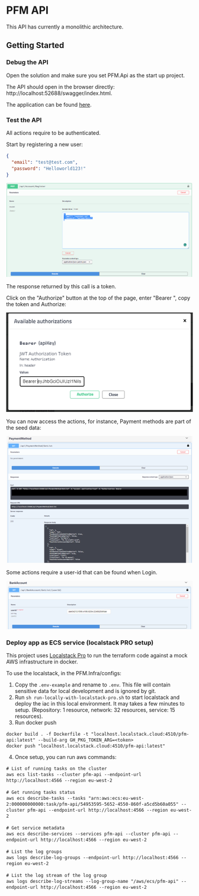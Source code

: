 # PFM API

This API has currently a monolithic architecture.  

## Getting Started

### Debug the API

Open the solution and make sure you set PFM.Api as the start up project. 

The API should open in the browser directly: http://localhost:52688/swagger/index.html.

The application can be found [here](http://localhost/#/events?filter=Application%20%3D%20'PFM.Api').

### Test the API

All actions require to be authenticated. 

Start by registering a new user:

```json
{
  "email": "test@test.com",
  "password": "Helloworld123!"
}
```

![](../Documentation/Pictures/API-Register.png)

The response returned by this call is a token. 

Click on the "Authorize" button at the top of the page, enter "Bearer ", copy the token and Authorize:

![](../Documentation/Pictures/API-BearerToken.PNG)

You can now access the actions, for instance, Payment methods are part of the seed data:

![](../Documentation/Pictures/API-GetPaymentMethods.png)

Some actions require a user-id that can be found when Login. 

![](../Documentation/Pictures/API-GetBankByUserId.PNG)

### Deploy app as ECS service (localstack PRO setup)

This project uses [Localstack Pro](https://localstack.cloud/pricing/) to run the terraform code against a mock AWS infrastructure in docker. 

To use the localstack, in the PFM.Infra/configs:
1. Copy the `.env-example` and rename to `.env`. This file will contain sensitive data for local development and is ignored by git.  
2. Run `sh run-locally-with-localstack-pro.sh` to start localstack and deploy the iac in this local environment. It may takes a few minutes to setup. (Repository: 1 resource, network: 32 resources, service: 15 resources).
3. Run docker push 

```shell
docker build . -f Dockerfile -t "localhost.localstack.cloud:4510/pfm-api:latest" --build-arg GH_PKG_TOKEN_ARG=<token>
docker push "localhost.localstack.cloud:4510/pfm-api:latest"
```

4. Once setup, you can run aws commands:

```shell
# List of running tasks on the cluster
aws ecs list-tasks --cluster pfm-api --endpoint-url http://localhost:4566 --region eu-west-2

# Get running tasks status
aws ecs describe-tasks --tasks "arn:aws:ecs:eu-west-2:000000000000:task/pfm-api/54953595-5652-4550-860f-a5cd5b60a055" --cluster pfm-api --endpoint-url http://localhost:4566 --region eu-west-2

# Get service metadata
aws ecs describe-services --services pfm-api --cluster pfm-api --endpoint-url http://localhost:4566 --region eu-west-2

# List the log groups
aws logs describe-log-groups --endpoint-url http://localhost:4566 --region eu-west-2

# List the log stream of the log group
aws logs describe-log-streams --log-group-name "/aws/ecs/pfm-api" --endpoint-url http://localhost:4566 --region eu-west-2
``` 